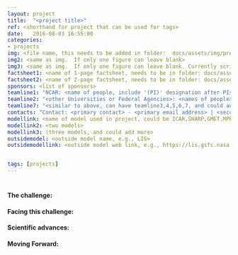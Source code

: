 ```yaml
---
layout: project
title:  "<project title>"
ref: <shorthand for project that can be used for tags>
date:   2016-08-03 16:55:00
categories:
- projects
img: <file name, this needs to be added in folder:  docs/assets/img/project/<filename>
img2: <same as img.  If only one figure can leave blank>
img3: <same as img.  If only one figure can leave blank. Currently script only reads in three, but this could be changed>
factsheet1: <name of 1-page factsheet, needs to be in folder: docs/assets/img/project/>
factsheet2: <name of 2-page factsheet, needs to be in folder: docs/assets/img/project/>
sponsors: <list of sponsors>
teamline1: "NCAR: <name of people, include '(PI)' designation after PIs>"
teamline2: "<other Universities or Federal Agencies>: <names of people>"
teamline7: "<similar to above, can have teamline3,4,5,6,7, and could add more>"
contacts: "Contact: <primary contact> - <primary email address> | <secondary contact, can be Julie Vano to field general questions> – <seconary email, could be jvano@ucar.edu>"
modellink: <name of model used in project, could be ICAR,SHARP,GMET,MPRflex,SUMMA,mizuRoute, currently have 3, but this coud be updated > 
modellink2: <two models>
modellink3: (three models, and could add more>
outsidemodel: <outside model name, e.g., LIS>
outsidemodellink: <outside model web link, e.g., https://lis.gsfc.nasa.gov>


tags: [projects]
---
```


# <page title>

#### **The challenge:** 

<add text here. add text here>

#### **Facing this challenge:**

<add text here. add text here>

#### **Scientific advances:**

<add text here. add text here>

#### **Moving Forward:** 

<add text here. add text here>
